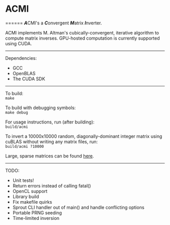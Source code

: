 # ACMI
======
***A***CMI's a ***C***onvergent ***M***atrix ***I***nverter.

ACMI implements M. Altman's cubically-convergent, iterative algorithm to compute
matrix inverses. GPU-hosted computation is currently supported using CUDA.

---

Dependencies:
  * GCC
  * OpenBLAS
  * The CUDA SDK

---

To build:  
`make`

To build with debugging symbols:  
`make debug`

For usage instructions, run (after building):  
`build/acmi`

To invert a 10000x10000 random, diagonally-dominant integer matrix using cuBLAS
without writing any matrix files, run:  
`build/acmi ?10000`

Large, sparse matrices can be found [here](
https://www.cise.ufl.edu/research/sparse/matrices/
"The UF Sparse Matrix Collection"
).

---

TODO:
  * Unit tests!
  * Return errors instead of calling fatal()
  * OpenCL support
  * Library build
  * Fix makefile quirks
  * Sprout CLI handler out of main() and handle conflicting options
  * Portable PRNG seeding
  * Time-limited inversion
